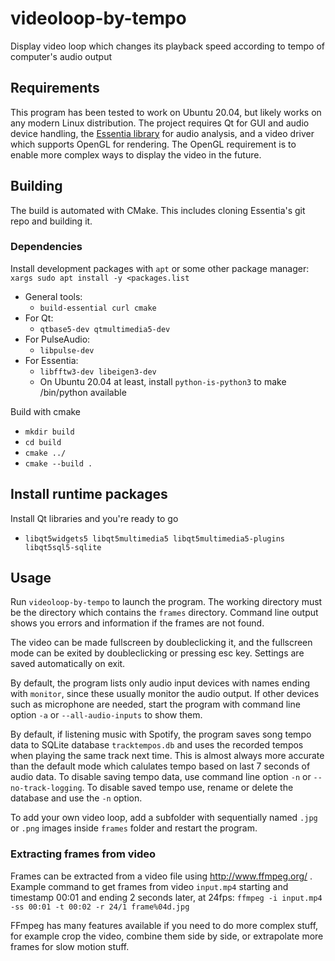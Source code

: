 # videoloop-by-tempo
Display video loop which changes its playback speed according to tempo of computer's audio output

## Requirements
This program has been tested to work on Ubuntu 20.04, but likely works on any modern Linux distribution. The project requires Qt for GUI and audio device handling, the <a href=https://essentia.upf.edu>Essentia library</a> for audio analysis, and a video driver which supports OpenGL for rendering. The OpenGL requirement is to enable more complex ways to display the video in the future.

## Building
The build is automated with CMake. This includes cloning Essentia's git repo and building it.

### Dependencies
Install development packages with `apt` or some other package manager: `xargs sudo apt install -y <packages.list`
- General tools:
    - `build-essential curl cmake`
- For Qt:
    - `qtbase5-dev qtmultimedia5-dev`
- For PulseAudio:
    - `libpulse-dev`
- For Essentia:
    - `libfftw3-dev libeigen3-dev`
    - On Ubuntu 20.04 at least, install `python-is-python3` to make /bin/python available

Build with cmake
- `mkdir build`
- `cd build`
- `cmake ../`
- `cmake --build .`


## Install runtime packages
Install Qt libraries and you're ready to go
- `libqt5widgets5 libqt5multimedia5 libqt5multimedia5-plugins libqt5sql5-sqlite`

## Usage
Run `videoloop-by-tempo` to launch the program. The working directory must be the directory which contains the `frames` directory. Command line output shows you errors and information if the frames are not found.

The video can be made fullscreen by doubleclicking it, and the fullscreen mode can be exited by doubleclicking or pressing esc key. Settings are saved automatically on exit.

By default, the program lists only audio input devices with names ending with `monitor`, since these usually monitor the audio output. If other devices such as microphone are needed, start the program with command line option `-a` or `--all-audio-inputs` to show them.

By default, if listening music with Spotify, the program saves song tempo data to SQLite database `tracktempos.db` and uses the recorded tempos when playing the same track next time. This is almost always more accurate than the default mode which calulates tempo based on last 7 seconds of audio data. To disable saving tempo data, use command line option `-n` or `--no-track-logging`. To disable saved tempo use, rename or delete the database and use the `-n` option.

To add your own video loop, add a subfolder with sequentially named `.jpg` or `.png` images inside `frames` folder and restart the program. 

### Extracting frames from video
Frames can be extracted from a video file using http://www.ffmpeg.org/ . Example command to get frames from video `input.mp4` starting and timestamp 00:01 and ending 2 seconds later, at 24fps: `ffmpeg -i input.mp4 -ss 00:01 -t 00:02 -r 24/1 frame%04d.jpg`

FFmpeg has many features available if you need to do more complex stuff, for example crop the video, combine them side by side, or extrapolate more frames for slow motion stuff.